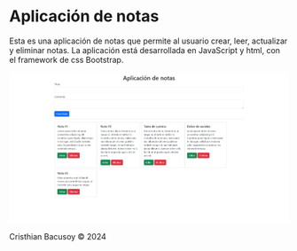 # Aplicación de notas

Esta es una aplicación de notas que permite al usuario crear, leer, actualizar y eliminar notas. La aplicación está desarrollada en JavaScript y html, con el framework de css Bootstrap.

![App image](./app.png)

Cristhian Bacusoy &copy; 2024

